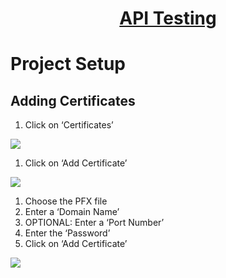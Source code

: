<h1 style="text-align: center; text-decoration:underline; font-weight: bold;">API Testing</h1>

# Project Setup
## Adding Certificates <!-- {docsify-ignore} --> 
1. Click on ‘Certificates’

<img src="https://dmdug58z0ycm2.cloudfront.net/production/pub-site/images/_apiImgs/Aspose.Words.1a0bb08a-a30f-4674-a26b-60d476b195cd.022.png">

1. Click on ‘Add Certificate’

<img src="https://dmdug58z0ycm2.cloudfront.net/production/pub-site/images/_apiImgs/Aspose.Words.1a0bb08a-a30f-4674-a26b-60d476b195cd.023.png">

1. Choose the PFX file
1. Enter a ‘Domain Name’
1. OPTIONAL: Enter a ‘Port Number’
1. Enter the ‘Password’
1. Click on ‘Add Certificate’ 

<img src="https://dmdug58z0ycm2.cloudfront.net/production/pub-site/images/_apiImgs/Aspose.Words.1a0bb08a-a30f-4674-a26b-60d476b195cd.024.png">